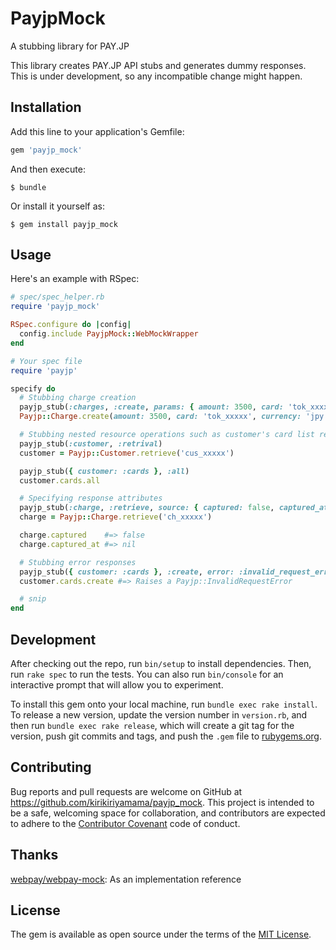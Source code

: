 # PayjpMock

A stubbing library for PAY.JP

This library creates PAY.JP API stubs and generates dummy responses. This is under development, so any incompatible change might happen.

## Installation

Add this line to your application's Gemfile:

```ruby
gem 'payjp_mock'
```

And then execute:

    $ bundle

Or install it yourself as:

    $ gem install payjp_mock

## Usage

Here's an example with RSpec:

```ruby
# spec/spec_helper.rb
require 'payjp_mock'

RSpec.configure do |config|
  config.include PayjpMock::WebMockWrapper
end

# Your spec file
require 'payjp'

specify do
  # Stubbing charge creation
  payjp_stub(:charges, :create, params: { amount: 3500, card: 'tok_xxxxx', currency: 'jpy' })
  Payjp::Charge.create(amount: 3500, card: 'tok_xxxxx', currency: 'jpy')

  # Stubbing nested resource operations such as customer's card list retrival
  payjp_stub(:customer, :retrival)
  customer = Payjp::Customer.retrieve('cus_xxxxx')

  payjp_stub({ customer: :cards }, :all)
  customer.cards.all

  # Specifying response attributes
  payjp_stub(:charge, :retrieve, source: { captured: false, captured_at: nil })
  charge = Payjp::Charge.retrieve('ch_xxxxx')

  charge.captured    #=> false
  charge.captured_at #=> nil

  # Stubbing error responses
  payjp_stub({ customer: :cards }, :create, error: :invalid_request_error)
  customer.cards.create #=> Raises a Payjp::InvalidRequestError

  # snip
end
```

## Development

After checking out the repo, run `bin/setup` to install dependencies. Then, run `rake spec` to run the tests. You can also run `bin/console` for an interactive prompt that will allow you to experiment.

To install this gem onto your local machine, run `bundle exec rake install`. To release a new version, update the version number in `version.rb`, and then run `bundle exec rake release`, which will create a git tag for the version, push git commits and tags, and push the `.gem` file to [rubygems.org](https://rubygems.org).

## Contributing

Bug reports and pull requests are welcome on GitHub at https://github.com/kirikiriyamama/payjp_mock. This project is intended to be a safe, welcoming space for collaboration, and contributors are expected to adhere to the [Contributor Covenant](http://contributor-covenant.org) code of conduct.

## Thanks

[webpay/webpay-mock](https://github.com/webpay/webpay-mock): As an implementation reference

## License

The gem is available as open source under the terms of the [MIT License](http://opensource.org/licenses/MIT).

